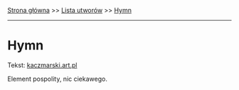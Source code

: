 [Strona główna](../index.md) >> [Lista utworów](../list.md) >> [Hymn](172.md)

---

# Hymn

Tekst: [kaczmarski.art.pl](https://www.kaczmarski.art.pl/tworczosc/wiersze/hymn/)

Element pospolity, nic ciekawego.